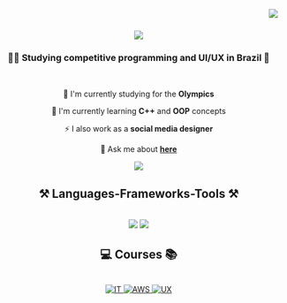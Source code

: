 <img align="right" src="https://visitor-badge.laobi.icu/badge?page_id=isaac-diniz.isaac-diniz" />
<h1 align="center">
    <img src="https://readme-typing-svg.herokuapp.com/?font=Righteous&size=35&center=true&vCenter=true&width=500&height=70&duration=4000&lines=Hi+There!+👋;+I'm+Isaac+Diniz!;" />
</h1>
<h3 align="center">👨‍💻 Studying competitive programming and UI/UX in Brazil 🎨</h3>
<br/>
<div align="center">

 🔭 I'm currently studying for the **Olympics**

 🌱 I'm currently learning **C++** and **OOP** concepts
 
 ⚡ I also work as a **social media designer**

💬 Ask me about **[here](https://github.com/isaac-diniz/isaac-diniz/issues)**
</div>
<div align="center"> 
  <a href="mailto:dinizisaac266@gmail.com">
    <img src="https://img.shields.io/badge/Gmail-333333?style=for-the-badge&logo=gmail&logoColor=red"/>
  </a>
</div>
<h2 align="center">⚒️ Languages-Frameworks-Tools ⚒️</h2>
<br/>
<div align="center">
    <img src="https://skillicons.dev/icons?i=github,figma,git" />
    <img src="https://skillicons.dev/icons?i=python,cpp,java,spring,css,html,javascript" /><br>
</div>
<h2 align="center">💻 Courses 📚</h2>
<br/>
<div align="center">
    <a href="https://www.credly.com/badges/c15763cb-52db-4342-bee0-3f3c698378f3/public_url">
        <img src="https://images.credly.com/size/128x128/images/fb97a12f-c0f1-4f37-9b7d-4a830199fe84/GCC_badge_IT_Support_1000x1000.png" alt="IT">
    </a>
    <a href="https://www.credly.com/badges/d807e74f-7a3f-4d27-a281-32372362777b/public_url">
        <img src="https://images.credly.com/size/128x128/images/73e4a58b-a8ef-41a3-a7db-9183dd269882/image.png" alt="AWS">
    </a>
    <a href="https://www.credly.com/badges/2e63d8ce-2246-4e68-a9f2-0e7dee54f473/public_url">
        <img src="https://images.credly.com/size/128x128/images/f4b9febb-69f6-46d8-8797-1e504ebfe0f8/GCC_badge_UX_1000x1000.png" alt="UX">
    </a>
</div>

